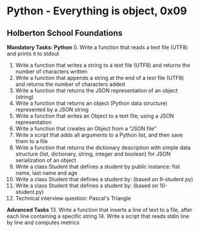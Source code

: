 # Python - Everything is object, 0x09
## Holberton School Foundations

**Mandatory Tasks: Python**
0. Write a function that reads a text file (UTF8) and prints it to stdout
1. Write a function that writes a string to a text file (UTF8) and returns the number of characters written
2. Write a function that appends a string at the end of a text file (UTF8) and returns the number of characters added
3. Write a function that returns the JSON representation of an object (string)
4. Write a function that returns an object (Python data structure) represented by a JSON string
5. Write a function that writes an Object to a text file, using a JSON representation
6. Write a function that creates an Object from a “JSON file”
7. Write a script that adds all arguments to a Python list, and then save them to a file
8. Write a function that returns the dictionary description with simple data structure (list, dictionary, string, integer and boolean) for JSON serialization of an object
9. Write a class Student that defines a student by public instance: fist name, last name and age
10. Write a class Student that defines a student by: (based on 9-student.py)
11. Write a class Student that defines a student by: (based on 10-student.py)
12. Technical interview question: Pascal's Triangle

**Advanced Tasks**
13. Write a function that inserts a line of text to a file, after each line containing a specific string
14. Write a script that reads stdin line by line and computes metrics